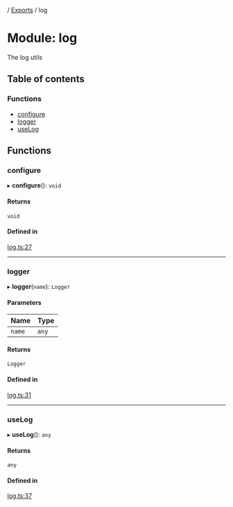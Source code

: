 [](../README.md) / [Exports](../modules.md) / log

# Module: log

The log utils

## Table of contents

### Functions

- [configure](log.md#configure)
- [logger](log.md#logger)
- [useLog](log.md#uselog)

## Functions

### configure

▸ **configure**(): `void`

#### Returns

`void`

#### Defined in

[log.ts:27](https://github.com/ieigen/eigen_service/blob/1208a86/src/log.ts#L27)

___

### logger

▸ **logger**(`name`): `Logger`

#### Parameters

| Name | Type |
| :------ | :------ |
| `name` | `any` |

#### Returns

`Logger`

#### Defined in

[log.ts:31](https://github.com/ieigen/eigen_service/blob/1208a86/src/log.ts#L31)

___

### useLog

▸ **useLog**(): `any`

#### Returns

`any`

#### Defined in

[log.ts:37](https://github.com/ieigen/eigen_service/blob/1208a86/src/log.ts#L37)
